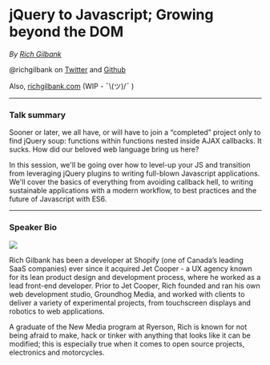 # jQuery to Javascript; Growing beyond the DOM

_By [Rich Gilbank](http://twitter.com/richgilbank)_

@richgilbank on [Twitter](http://twitter.com/richgilbank) and [Github](http://github.com/richgilbank)

Also, [richgilbank.com](http://richgilbank.com) (WIP - ¯\\(ツ)/¯ )

---

### Talk summary

Sooner or later, we all have, or will have to join a “completed” project only to find jQuery soup: functions within functions nested inside AJAX callbacks. It sucks. How did our beloved web language bring us here? 

In this session, we'll be going over how to level-up your JS and transition from leveraging jQuery plugins to writing full-blown Javascript applications. We'll cover the basics of everything from avoiding callback hell, to writing sustainable applications with a modern workflow, to best practices and the future of Javascript with ES6.


---

### Speaker Bio
![](https://raw.githubusercontent.com/richgilbank/2014.cascadiajs.com/master/images/richgilbank.png)

Rich Gilbank has been a developer at Shopify (one of Canada’s leading SaaS companies) ever since it acquired Jet Cooper - a UX agency known for its lean product design and development process, where he worked as a lead front-end developer. Prior to Jet Cooper, Rich founded and ran his own web development studio, Groundhog Media, and worked with clients to deliver a variety of experimental projects, from touchscreen displays and robotics to web applications. 

A graduate of the New Media program at Ryerson, Rich is known for not being afraid to make, hack or tinker with anything that looks like it can be modified; this is especially true when it comes to open source projects, electronics and motorcycles.

